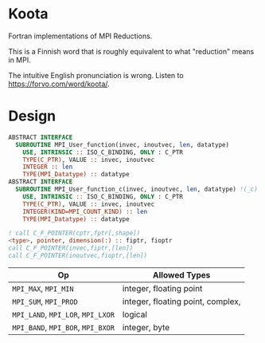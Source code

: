 # Koota

Fortran implementations of MPI Reductions.

This is a Finnish word that is roughly equivalent to what "reduction" means in MPI.

The intuitive English pronunciation is wrong.  Listen to https://forvo.com/word/koota/.

# Design

```fortran
ABSTRACT INTERFACE
  SUBROUTINE MPI_User_function(invec, inoutvec, len, datatype)
    USE, INTRINSIC :: ISO_C_BINDING, ONLY : C_PTR
    TYPE(C_PTR), VALUE :: invec, inoutvec
    INTEGER :: len
    TYPE(MPI_Datatype) :: datatype
ABSTRACT INTERFACE
  SUBROUTINE MPI_User_function_c(invec, inoutvec, len, datatype) !(_c)
    USE, INTRINSIC :: ISO_C_BINDING, ONLY : C_PTR
    TYPE(C_PTR), VALUE :: invec, inoutvec
    INTEGER(KIND=MPI_COUNT_KIND) :: len
    TYPE(MPI_Datatype) :: datatype
```

```fortran
! call C_F_POINTER(cptr,fptr[,shape])
<type>, pointer, dimension(:) :: fiptr, fioptr
call C_F_POINTER(invec,fiptr,[len])
call C_F_POINTER(inoutvec,fioptr,[len])
```

Op | Allowed Types
-- | -------------
`MPI_MAX`, `MPI_MIN`              |  integer, floating point
`MPI_SUM`, `MPI_PROD`             |  integer, floating point, complex,
`MPI_LAND`, `MPI_LOR`, `MPI_LXOR` |  logical
`MPI_BAND`, `MPI_BOR`, `MPI_BXOR` |  integer, byte




